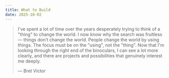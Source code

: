 ```yaml
---
title: What to Build
date: 2025-10-02
---
```


> I've spent a lot of time over the years desperately trying to think of a "thing" to change the world. I now know why the search was fruitless — things don't change the world. People change the world by using things. The focus must be on the "using", not the "thing". Now that I'm looking through the right end of the binoculars, I can see a lot more clearly, and there are projects and possibilities that genuinely interest me deeply.
>
> — Bret Victor
